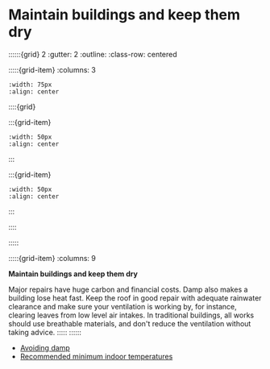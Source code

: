 # Maintain buildings and keep them dry
 
::::::{grid} 2
:gutter: 2
:outline: 
:class-row: centered

:::::{grid-item}
:columns: 3
```{image} /images/step-icons/step_1.svg
:width: 75px
:align: center
```


::::{grid}

:::{grid-item}

```{image} /images/carbon-icons/carbon_5.svg
:width: 50px
:align: center
```
:::

:::{grid-item}
```{image} /images/cost-icons/cost_3.svg
:width: 50px
:align: center
```
:::

::::

:::::

:::::{grid-item}
:columns: 9

**Maintain buildings and keep them dry**

Major repairs have huge carbon and financial costs.  Damp also makes a building lose heat fast.  Keep the roof in good repair with adequate rainwater clearance and make sure your ventilation is working by, for instance, clearing leaves from low level air intakes. In traditional buildings, all works should use breathable materials, and don't reduce the ventilation without taking advice. 
:::::
::::::

- [Avoiding damp](https://jeancarletta.github.io/HeatHack-Sessions/background-knowledge/heating-for-the-building/avoiding-damp.html)
- [Recommended minimum indoor temperatures](https://jeancarletta.github.io/HeatHack-Sessions/background-knowledge/heating-for-the-building/intro.html)